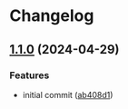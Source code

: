 # Changelog

## [1.1.0](https://github.com/muhlba91/postgresql-pgvecto-container/compare/v1.0.0...v1.1.0) (2024-04-29)


### Features

* initial commit ([ab408d1](https://github.com/muhlba91/postgresql-pgvecto-container/commit/ab408d184915cb6bbe5aa7cffe28dd7cbd92f57e))
